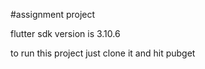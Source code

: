 #assignment project

flutter sdk version is 3.10.6

to run this project just clone it 
and hit pubget